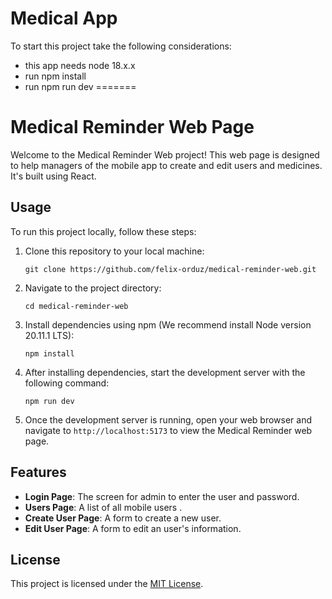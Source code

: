 # Medical App

To start this project take the following considerations:
- this app needs node 18.x.x
- run npm install
- run npm run dev
=======
# Medical Reminder Web Page

Welcome to the Medical Reminder Web project! This web page is designed to help managers of the mobile app to create and edit users and medicines. It's built using React.

## Usage

To run this project locally, follow these steps:

1. Clone this repository to your local machine:

    ```
    git clone https://github.com/felix-orduz/medical-reminder-web.git
    ```

2. Navigate to the project directory:

    ```
    cd medical-reminder-web
    ```

3. Install dependencies using npm (We recommend install Node version 20.11.1 LTS):

    ```
    npm install
    ```

4. After installing dependencies, start the development server with the following command:

    ```
    npm run dev
    ```

5. Once the development server is running, open your web browser and navigate to `http://localhost:5173` to view the Medical Reminder web page.

## Features

- **Login Page**: The screen for admin to enter the user and password.
- **Users Page**: A list of all mobile users .
- **Create User Page**: A form to create a new user.
- **Edit User Page**: A form to edit an user's information.

## License

This project is licensed under the [MIT License](LICENSE).

